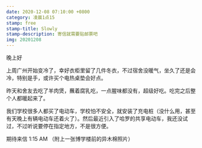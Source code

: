 ```yaml
---
date: 2020-12-08 07:10:00 +0800
category: 凌晨1点15
stamp: free
stamp-title: Slowly
stamp-description: 寄信就需要贴邮票吧
img: 20201208
---
```


<p>
晚上好

上周广州开始变冷了，幸好衣柜里留了几件冬衣，不过宿舍没暖气，坐久了还是会冷，特别是手，或许买个电热桌垫会好点。

昨天和舍友去吃了羊肉煲，蘸着腐乳吃，一点腥味都没有，超级好吃。吃完之后整个人都暖起来了。

我们学校很多人都买了电动车，学校怕不安全，就安装了充电桩（没什么用，甚至有天晚上有辆电动车还着火了）。然后最近引入了哈罗的共享电动车，我还没试过，不过听说要停在指定地方，不是很方便。


期待来信
1:15 AM
（附上一张博学楼前的异木棉照片）
</p>